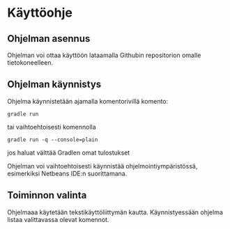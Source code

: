 # Käyttöohje

## Ohjelman asennus

Ohjelman voi ottaa käyttöön lataamalla Githubin repositorion omalle tietokoneelleen.

## Ohjelman käynnistys

Ohjelma käynnistetään ajamalla komentorivillä komento:

```
gradle run
```
tai vaihtoehtoisesti komennolla 
```
gradle run -q --console=plain
```
jos haluat välttää Gradlen omat tulostukset

Ohjelman voi vaihtoehtoisesti käynnistää ohjelmointiympäristössä, esimerkiksi Netbeans IDE:n suorittamana.

## Toiminnon valinta

Ohjelmaaa käytetään tekstikäyttöliittymän kautta. Käynnistyessään ohjelma listaa valittavassa olevat komennot.
